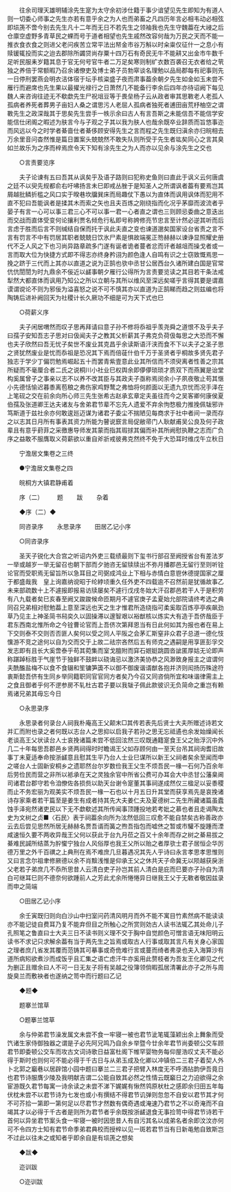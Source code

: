 <!-- { "loadSidebar": true } -->
　　往余司理天雄明辅涂先生寔为太守余初涉仕籍于事少谙望见先生即知为有道人则一切委心师事之先生亦若有意乎余之为人也而弟畜之凡四历年言必相韦动必相弦即埙箎不啻今别去先生凡十二年而无日不若先生之领袖我也先生守魏葢在大祲之后仓廪空虚野多青草民之蜾而号于道者相望也先生戚然改容何哉为万民之天而不能一推衣食衣食之则进父老问疾苦立常平法出帑金市谷万斛以时籴粜仅征什一之息小有赎锾辄投而实之迨去郡除所蠲贷尚存粟十四万石有奇民无牛不能耕又出金市牛数千足听民服耒岁籍其息于官无何号官牛者二万足矣寒则制纩衣数百袭召无衣者给之茕独之养倍于常额暇乃召余诸僚吏及博士弟子员勃窣谈名理勉以品局郡每有祀事则先一日停刑罢燕会明衣洁体宿于坛手核粢盛子夜而肃事葢余朝夕先生如金如玉未尝不雁行而避席也先生果以最擢光禄行之日萧然几不能备行李余后四年亦待诏阙下每见魏人来咨询往迹无不欷歔先生尸祝俎豆等于畏垒杨子云从政者审其思斁老人老孤人孤病者养死者葬男子亩妇人桑之谓思污人老屈人孤病者独死者逋田亩荒杼柚空之谓斁先生之政深哉其于思矣先生尝手一帙示余曰古人有言吾斯之未能信吾不能信学安能信仕闭阁之暇述为肤言今与子观之子其以我为肤人也哉余既卒业辞质而旨悠事迩而风远以今之时学者綦啬仕者綦侈顾安得先生之言而程之先生既归滇余亦归皖相去万余里音问杳然惟是篇日置案头兢兢然不敢失队则所受于先生者竑矣同心之言其臭如兰故乐为之序而梓焉庶令天下知有涂先生之为人而亦以见余与涂先生之交也 

　　○言责要览序 

　　夫子论谏有五曰吾其从讽矣乎及语子路则曰犯称史鱼则曰直此于讽义云何唐虞之廷不以臾先规都俞右吁咈扬言未巳即戒丛脞于是知圣人之所谓讽者葢有要焉岂其屑越批鳞折槛之风口实于暌巷坎牖巽床而局趣仗下愚以为直体而讽用讽体而犯用不直不犯曰吾能讽者是揉其木而索之矢也且夫百炼之刚绕指而化况乎茅靡而波流者乎晏子有言一心可以事三君三心不可以事一君一心者直之谓也三则顾忌委曲之意迭出而交战而直体受变何论攘利贾名倾危行私即号称姱修亮节忠言至计然必逆其听而后言虑于胜而后言不则缄结自保而托于讽此夫直之变也谏道邈矣国家设台省责之言不言有罚言不中有罚居其职者兢兢日饮氷尸素是惧故端冕正笏赫赫以谏诤显照耀史册代不乏人风之下也习尚异路章疏多门遂有诞者诡者蔓者忿而讦者越俎而操戈者或一言而取大位为快捷方式即不得志亦终身矜诩为颜色逢人自鸣有识之士窃致慨焉思一挽之跻于三代而上其亦以直道之说为正鹄也欤中丞甘公居西台久诸所建白国是官常伉伉誾誾为时九鼎余不佞近以鹾事朝夕雁行公得所为言责要览读之其目若干条法戒犁然大都直体而讽用乃知公之所以立朝与其所以维风至深远矣嗟乎言得其要是谓嘉谟谓谠论不则为邪佞为溢喜怒之说不可不慎其亦以直道为正鹄睇而趋之则兹编也将陶铸后进补阙回天为社稷计长久厥功不细是可为天下式也巳 

　　○荷薪义序 

　　夫子闲居喟然而叹子思再拜请曰意子孙不修将忝祖乎羡尧舜之道恨不及乎夫子曰孺子安知吾志子思对曰伋闻夫子之教其父析薪其子弗克负荷伋每思之大恐而不懈也夫子欣然曰吾无忧子矣世不废业其克昌乎余读斯语汗浃而食不下以夫子之圣子思之贤犹然废业是忧而忝祖是恐况其下焉而倍蓰什伯千万于圣贤者乎桐故多贤先君子独志于学少丁偏罚勉焉崛起五十而罢青紫壹意此业其所信而不须臾离者性善之宗其所疑而不毫厘合者二氏之说桐川小社业巳权舆余即儚儚琐琐才质双下而燕翼是诒堂构奚属曾子之事亲以志不以养不改其臣与其政夫子亟称焉闵余小子夙夜敬止苟其惬小先德恬愉迟暮黍离苞稂之弗伤家鸡野鹜之弗恤将何颜面以无遗九京忧而况手泽在上笔砚之交在前余向所心师三先生张希古赵承玄章定夫虽往而今之吴客卿何康侯夏伯孺及张道卿王达夫诸友与舍弟君节辈不忘先人遗爱不弃余怐愗极力推挽佩韨邪许笃斯道于兹社余亦何敢逡廵迈谋为诸君子委尘不揣陋见每商求于社中者间一录而存之以志其日月所有事表其资力所能为瞽说窾言局促敝帚门人耿献甫吴公良及何子政辈且有意乎葑菲之采徼惠导师发其蒙而指其瑕捄其偏而补其所阙慰执鞭之志而广负序之益敢不服膺取义荷薪欲以重自斧斨戒彼弗克然终不免于大恐耳时维戊午立秋日 

　　宁澹居文集卷之三终 

　　●宁澹居文集卷之四 

　　皖桐方大镇君静甫着 

　　序（二） 
　　题 
　　跋 
　　杂着 

　　◆序（二）◆ 

　　同咨录序 
　　永思录序 
　　田居乙记小序 

　　○同咨录序 

　　圣天子锐化大合宫之听诏内外吏三载绩最则下玺书行部召至阙授省台有差法岁一举或越岁一举无留召也朝下部而夕驰咨无留牍牍出不弥月播郡邑无留行至则听铨论官而受职焉无留旨所以急耳目之司弼成鸿业上下相与赤情白意鬯休德提国家之厘于都盛哉我　皇上询嘉纳谠昭于纶綍顷重久任外吏不四载逾不召然前是犹循故事乙未来部疏数十上不遽报即报易访牍屡矣不遽行戊戌冬始大汗召郡邑若干人于是积劳有八九载者矣巳亥春至阙又踆踆候命匝期月不遽官庚子孟夏始允部院请终考选之典同召兄弟相对慰勉葢上意至深远也天之生才惟君所造绕指可柔奚取百炼亭亭疾飙劲草乃见主上神圣简书舄奕久以固操滞以邃智艰以裕猷核以炼实大有造于吾侪哉臣于君东西南北惟所命之今铨曹论官而上吾侪次第拜恩当有日此何如其为报也者在易上下交则泰不交则否否匪人矣何以受之同人平阪之会茅汇斯窒非众君子总道一德化忮懻游不竞之途何以自为交而交于上故二祛宗吝然后五有师克之遇嗣是用享匪彭孚交发志即有且长大奚啻泰乎苟其菀集而室戈膻附而穽石姄娗跳圆沓訿匿厚姑无论即声称踸踔标胜于气崖节于独鲜不鼓衅以硗诲忌以激济美协恭之风渺致身报主之谊谓何夫酰醢盐梅不以食不食辍和笙镛笋簴不以御不御废谐谞猷各抱并济则闳扬历殊途符衷斯懿吾侪有生同乡举同籍职同官官同方者矣乃今召又同咨倘所宜和味谐律需主上之食且御者乎何不遻参房不轧杜古君子要以我韨子佩此款彼识无负简命之重岂有赖焉诸兄弟其毋忘今日 

　　○永思录序 

　　永思录者何录台人祠我朴庵高王父颠末□其传若表先后贤士大夫所赠述诗若文并汇而附也录之者何既以志台人之思抑以启我子若孙之思无忘祗遹也余发始燥闻长老谈高王父状读台人士哀挽诸篇未尝不低回泫然三叹既通籍寔食王父之贻浮沉中外几二十年每思吾郡邑乡贤两祠得时时瞻谒王父如存顾何由一至天台吊其祠询耆旧故事丁未夏适奉命按浙鹾意且慰其生平乃台人士业巳谋所以新王父祠者矣余至闻而申之嗟台人士固新安桐乡之遗耶然台尔岁数俭我王父生不烦吾民一椽一石何乃百余年后劳俭民而营之非所以袛承在天之灵独余官中所省公费可办耳会大中丞甘公藩臬阃司诸君台郡守若令洎僚佐各损赀以助天台谢令寔董其事祠遂成然仅三楹足以妥黍稷而止不务宏丽为观美实不烦吾民一椽一石也以十月五日升其堂而获享焉先是哀挽诸诗存家乘者若干篇至是姜生有成者持其先大夫姜仁夫及夏德树二先生所藏诸篇虽蠹蚀手泽宛然诸吏民以下无不歔欷述其所传闻事顶踵投地若考妣之慕也者且走谒陶太史为文树之贞■〈石民〉表于祠葢余向所为泫然低回三叹愈不能自禁矣古称善政亦云去后尝见思然所居无赫赫名贾吾谞而簧之煦吾指包而嘘烋之暂或市驩不旋踵而湮咸速恒久要不两收异哉王父何以获此于台九月莅之百又十余年而存之树之綦易拔之綦难民諴所结蒸为肸蠁宁独台人风俗厚也我王父所以贻之者厚欤士君子居恒企华厉德万里之外千百禩之上典刑在焉不难庶几旦暮遇况其先人乎诗曰永言孝思孝思惟则又曰言念尔祖聿修厥德以余不肖黭浅惟是仰承王父之休共天子命冀无以陨越获戾浙父老若子弟庶几不忝所思昔人云清白吏子孙岂其前人清白是庇而巳要亦子孙自为清白可继耳巳则不德奈何欲踵前人之芳此尤余所惓惓异日继我王父于无斁者敬因兹录而申之简端 

　　○田居乙记小序 

　　余壬寅既归则向白沙山中扫室问药清风明月而外不能不寓目竹素然病不能读读亦不能记徒自费耳乃复不能弃但目之所触心之所赏则効古人读书法辄乙其处命儿子孔照笔之鲁直曰士大夫三日不读书则义理不交于胸中自觉颜色可憎言语无味阳明云读书不求记只求解余葢有当于两先生之旨焉或取古人行事或取其言凡有关身心家国之理者庶几省发其覆而范铸其可摹事或奇佹难行言或蔓而绮者弗录也夫入海算沙有道所病矧欲煮沙而成饭乎且汇集之语亡虑汗牛亦奚用此赘枝者为吾友王化卿见之代为删正且赠余曰人不可一日无友子将有吴越之役簿领倘暇孤居清署此亦子之所与周旋臭兰而敷袂者也遂纳之笥中而行题曰乙记 

　　◆题◆ 

　　题搴兰馆草 

　　○题搴兰馆草 

　　余与仲弟君节澡发属文未尝不食一牢寝一被也君节泚笔辄藻颖出余上舞象而受饩诸生家侍御独器之谓是子必先阿兄鸣乃自余乡举暨今廿余年君节尚委顿公交车顾君节即委顿公交车而攻古文词诗歌日益富杜阁下帷罕婴物务每仰屋浩叹丈夫不能必得于斯时也则何可不能必得于千古日与从弟玉成及化卿以冲镇伯二三君子着契人外卜北郭之竆巷以居辟馆小园中题曰搴兰二三君子把臂入林度无不呼酒拈韵伊吾竟日也君节诗服膺少陵及我明献吉谓二公能自致其必然之性情云既竆日之力迫欲得之余宦游既久君节每寓一诗余读之未尝不涕下娓娓有愀然鸰原枤杜之感即余归田五年每伏枕未尝不以君节诗为七发也或小有撰结不得君节讥弹则忽忽不自安以君节其才何不可芥拾一第即一第何足以尽君节才然数有偶奇遇或淹速乃君节之不以奇淹而不自竭其才以必得于千古者是则所为君节者乎余既按浙鹾退食无事捡笥中得君节诗若干首何以异坐君节案头食一牢寝一被时因思昔人有自污其名以成弟名者余即汶汶亦何可不令四方士知有君节命季弟君典校而授梓以见一斑若君节当有日新黾勉自致斯岂不过此以往未之或知者乎即余自是有埙箎之想矣 

　　◆跋◆ 

　　迩训跋 

　　○迩训跋 


